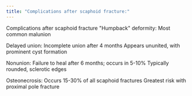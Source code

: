 ```yaml
---
title: "Complications after scaphoid fracture:"
---
```

Complications after scaphoid fracture
&quot;Humpback&quot; deformity: Most common malunion

Delayed union: Incomplete union after 4 months
Appears ununited, with prominent cyst formation

Nonunion: Failure to heal after 6 months; occurs in 5-10%
Typically rounded, sclerotic edges

Osteonecrosis: Occurs 15-30% of all scaphoid fractures
Greatest risk with proximal pole fracture

